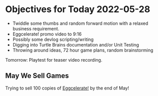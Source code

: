 # Objectives for Today 2022-05-28

- Twiddle some thumbs and random forward motion with a relaxed business requirement.
- Eggcelerate! promo video to 9:16
- Possibly some devlog scripting/writing
- Digging into Turtle Brains documentation and/or Unit Testing
- Throwing around ideas, 72 hour game plans, random brainstorming

Tomorrow: Playtest for teaser video recording.

## May We Sell Games

Trying to sell 100 copies of [Eggcelerate!](https://store.steampowered.com/app/1535490/Eggcelerate/) by the end of May!
